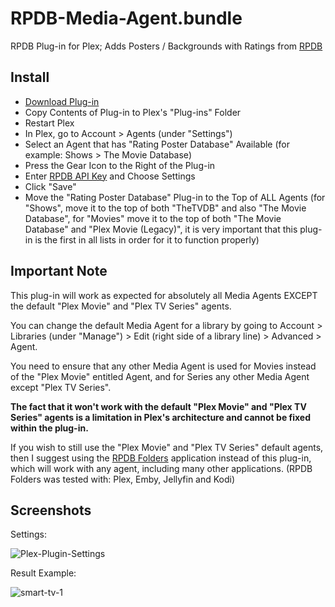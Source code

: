 # RPDB-Media-Agent.bundle

RPDB Plug-in for Plex; Adds Posters / Backgrounds with Ratings from [RPDB](https://ratingposterdb.com/)

## Install

- [Download Plug-in](https://github.com/RatingPosterDB/RPDB-Media-Agent.bundle/releases/download/v0.0.5/RPDB-Media-Agent.bundle.zip)
- Copy Contents of Plug-in to Plex's "Plug-ins" Folder
- Restart Plex
- In Plex, go to Account > Agents (under "Settings")
- Select an Agent that has "Rating Poster Database" Available (for example: Shows > The Movie Database)
- Press the Gear Icon to the Right of the Plug-in
- Enter [RPDB API Key](https://ratingposterdb.com/api-key/) and Choose Settings
- Click "Save"
- Move the "Rating Poster Database" Plug-in to the Top of ALL Agents (for "Shows", move it to the top of both "TheTVDB" and also "The Movie Database", for "Movies" move it to the top of both "The Movie Database" and "Plex Movie (Legacy)", it is very important that this plug-in is the first in all lists in order for it to function properly)

## Important Note

This plug-in will work as expected for absolutely all Media Agents EXCEPT the default "Plex Movie" and "Plex TV Series" agents.

You can change the default Media Agent for a library by going to Account > Libraries (under "Manage") > Edit (right side of a library line) > Advanced > Agent.

You need to ensure that any other Media Agent is used for Movies instead of the "Plex Movie" entitled Agent, and for Series any other Media Agent except "Plex TV Series".

**The fact that it won't work with the default "Plex Movie" and "Plex TV Series" agents is a limitation in Plex's architecture and cannot be fixed within the plug-in.**

If you wish to still use the "Plex Movie" and "Plex TV Series" default agents, then I suggest using the [RPDB Folders](https://github.com/RatingPosterDB/rpdb-folders/blob/main/README.md) application instead of this plug-in, which will work with any agent, including many other applications. (RPDB Folders was tested with: Plex, Emby, Jellyfin and Kodi)

## Screenshots

Settings:

![Plex-Plugin-Settings](https://user-images.githubusercontent.com/1777923/124393871-4b219880-dd05-11eb-88f4-3328ccc36004.png)

Result Example:

![smart-tv-1](https://user-images.githubusercontent.com/1777923/124393891-6096c280-dd05-11eb-9258-95cdad33169c.jpg)
